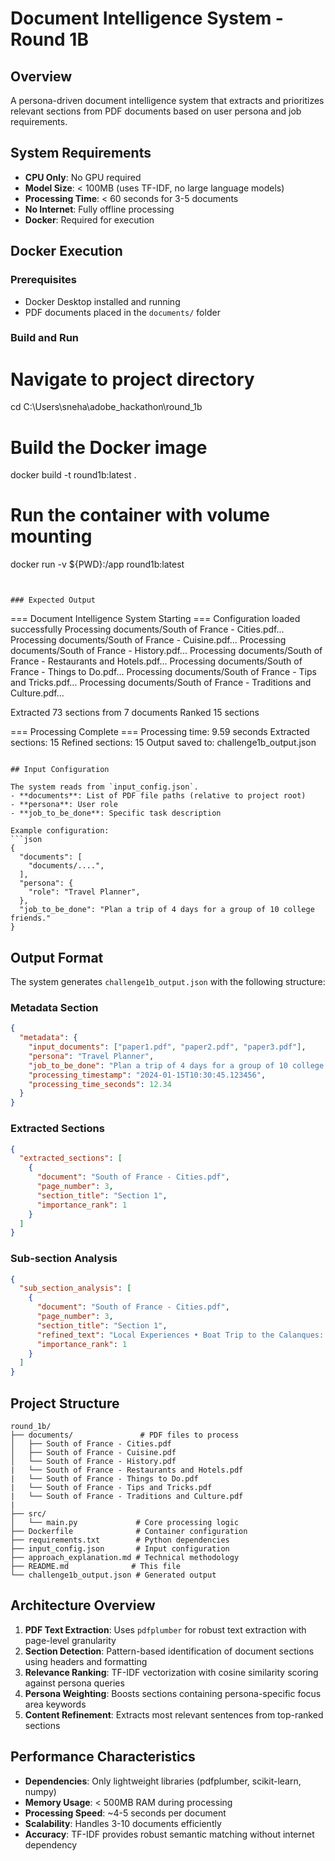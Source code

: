 # Document Intelligence System - Round 1B

## Overview
A persona-driven document intelligence system that extracts and prioritizes relevant sections from PDF documents based on user persona and job requirements.

## System Requirements
- **CPU Only**: No GPU required
- **Model Size**: < 100MB (uses TF-IDF, no large language models)
- **Processing Time**: < 60 seconds for 3-5 documents
- **No Internet**: Fully offline processing
- **Docker**: Required for execution

## Docker Execution

### Prerequisites
- Docker Desktop installed and running
- PDF documents placed in the `documents/` folder

### Build and Run

# Navigate to project directory
cd C:\Users\sneha\adobe_hackathon\round_1b

# Build the Docker image
docker build -t round1b:latest .

# Run the container with volume mounting
docker run -v ${PWD}:/app round1b:latest
```


### Expected Output
```
=== Document Intelligence System Starting ===
Configuration loaded successfully
Processing documents/South of France - Cities.pdf...
Processing documents/South of France - Cuisine.pdf...
Processing documents/South of France - History.pdf...
Processing documents/South of France - Restaurants and Hotels.pdf...
Processing documents/South of France - Things to Do.pdf...
Processing documents/South of France - Tips and Tricks.pdf...
Processing documents/South of France - Traditions and Culture.pdf...

Extracted 73 sections from 7 documents
Ranked 15 sections

=== Processing Complete ===
Processing time: 9.59 seconds
Extracted sections: 15
Refined sections: 15
Output saved to: challenge1b_output.json
```

## Input Configuration

The system reads from `input_config.json`. 
- **documents**: List of PDF file paths (relative to project root)
- **persona**: User role
- **job_to_be_done**: Specific task description

Example configuration:
```json
{
  "documents": [
    "documents/....",
  ],
  "persona": {
    "role": "Travel Planner",
  },
  "job_to_be_done": "Plan a trip of 4 days for a group of 10 college friends."
}
```

## Output Format

The system generates `challenge1b_output.json` with the following structure:

### Metadata Section
```json
{
  "metadata": {
    "input_documents": ["paper1.pdf", "paper2.pdf", "paper3.pdf"],
    "persona": "Travel Planner",
    "job_to_be_done": "Plan a trip of 4 days for a group of 10 college friends.",
    "processing_timestamp": "2024-01-15T10:30:45.123456",
    "processing_time_seconds": 12.34
  }
}
```

### Extracted Sections
```json
{
  "extracted_sections": [
    {
      "document": "South of France - Cities.pdf",
      "page_number": 3,
      "section_title": "Section 1",
      "importance_rank": 1
    }
  ]
}
```

### Sub-section Analysis
```json
{
  "sub_section_analysis": [
    {
      "document": "South of France - Cities.pdf", 
      "page_number": 3,
      "section_title": "Section 1",
      "refined_text": "Local Experiences • Boat Trip to the Calanques: Take a boat trip to the Calanques",
      "importance_rank": 1
    }
  ]
}
```

## Project Structure
```
round_1b/
├── documents/               # PDF files to process
│   ├── South of France - Cities.pdf
│   ├── South of France - Cuisine.pdf
│   └── South of France - History.pdf
|   └── South of France - Restaurants and Hotels.pdf
|   └── South of France - Things to Do.pdf
|   └── South of France - Tips and Tricks.pdf
|   └── South of France - Traditions and Culture.pdf
|
├── src/
│   └── main.py             # Core processing logic
├── Dockerfile              # Container configuration
├── requirements.txt        # Python dependencies  
├── input_config.json       # Input configuration
├── approach_explanation.md # Technical methodology
├── README.md              # This file
└── challenge1b_output.json # Generated output
```

## Architecture Overview

1. **PDF Text Extraction**: Uses `pdfplumber` for robust text extraction with page-level granularity
2. **Section Detection**: Pattern-based identification of document sections using headers and formatting
3. **Relevance Ranking**: TF-IDF vectorization with cosine similarity scoring against persona queries
4. **Persona Weighting**: Boosts sections containing persona-specific focus area keywords
5. **Content Refinement**: Extracts most relevant sentences from top-ranked sections

## Performance Characteristics

- **Dependencies**: Only lightweight libraries (pdfplumber, scikit-learn, numpy)
- **Memory Usage**: < 500MB RAM during processing
- **Processing Speed**: ~4-5 seconds per document
- **Scalability**: Handles 3-10 documents efficiently
- **Accuracy**: TF-IDF provides robust semantic matching without internet dependency
